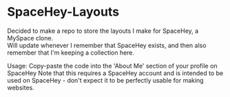 # SpaceHey-Layouts
Decided to make a repo to store the layouts I make for SpaceHey, a MySpace clone.\
Will update whenever I remember that SpaceHey exists, and then also remember that I'm keeping a collection here.

Usage: Copy-paste the code into the 'About Me' section of your profile on SpaceHey
Note that this requires a SpaceHey account and is intended to be used on SpaceHey - don't expect it to be perfectly usable for making websites.
